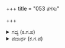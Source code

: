 +++
title = "053 ತೆಗೆಸು"

+++

<details><summary>ಗದ್ಯ (ಕ.ಗ.ಪ) </summary>

53. ದೊಂಬಿಯನ್ನು ನಿಲ್ಲಿಸಿ, ವೀರರು ಮುನ್ನಗ್ಗಬೇಡಿ. ಹೊಸಹುರುಪಿನ ಸಾಹಸಿಗಳಾದ ಭೀಮಾರ್ಜುನರನ್ನು ಬರಹೇಳು. ಮುನ್ನುಗ್ಗಿ ಬರುತ್ತಿರುವ ಸಾಮಾನ್ಯ ಯೋಧರನ್ನು ಕೊಲ್ಲಬೇಡಿ ಎನ್ನುತ್ತಾ ಸಾವಿರ ಮಹಾರಥರ ಜೊತೆಯಲ್ಲಿ ಉತ್ಸಾಹದಿಂದ  ದ್ರೋಣ ಶತ್ರು ಸೈನ್ಯವನ್ನು ಹೊಕ್ಕನು.
</details>

<details><summary>ಪದಾರ್ಥ (ಕ.ಗ.ಪ) </summary>

ದೊದ್ದೆ-ದೊಂಬಿ , ಉರವಣೆ -ಉತ್ಸಾಹ  ವಿಗಡ-ಸಾಹಸಿ, ತನಿಹೊಗರು-ಹೊಸ ಹುರುಪು, ಬಿನುಗ-ಸಾಮಾನ್ಯ
</details>
